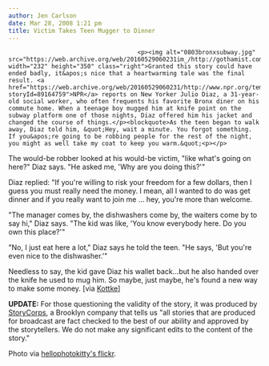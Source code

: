 ```yaml
---
author: Jen Carlson
date: Mar 28, 2008 1:21 pm
title: Victim Takes Teen Mugger to Dinner
---
```


	
										<p><img alt="0803bronxsubway.jpg" src="https://web.archive.org/web/20160529060231im_/http://gothamist.com/attachments/arts_jen/0803bronxsubway.jpg" width="232" height="350" class="right">Granted this story could have ended badly, it&apos;s nice that a heartwarming tale was the final result. <a href="https://web.archive.org/web/20160529060231/http://www.npr.org/templates/story/story.php?storyId=89164759">NPR</a> reports on New Yorker Julio Diaz, a 31-year-old social worker, who often frequents his favorite Bronx diner on his commute home. When a teenage boy mugged him at knife point on the subway platform one of those nights, Diaz offered him his jacket and changed the course of things.</p><blockquote>As the teen began to walk away, Diaz told him, &quot;Hey, wait a minute. You forgot something. If you&apos;re going to be robbing people for the rest of the night, you might as well take my coat to keep you warm.&quot;<p></p>

<p>The would-be robber looked at his would-be victim, &quot;like what&apos;s going on here?&quot; Diaz says. &quot;He asked me, &apos;Why are you doing this?&apos;&quot;</p>

<p>Diaz replied: &quot;If you&apos;re willing to risk your freedom for a few dollars, then I guess you must really need the money. I mean, all I wanted to do was get dinner and if you really want to join me ... hey, you&apos;re more than welcome.</p>

<p>&quot;The manager comes by, the dishwashers come by, the waiters come by to say hi,&quot; Diaz says. &quot;The kid was like, &apos;You know everybody here. Do you own this place?&apos;&quot;</p>

<p>&quot;No, I just eat here a lot,&quot; Diaz says he told the teen. &quot;He says, &apos;But you&apos;re even nice to the dishwasher.&apos;&quot;</p></blockquote>Needless to say, the kid gave Diaz his wallet back...but he also handed over the knife he used to mug him. So maybe, just maybe, he&apos;s found a new way to make some money. [via <a href="https://web.archive.org/web/20160529060231/http://www.kottke.org/remainder/08/03/15338.html">Kottke</a>]<p></p>

<p><strong>UPDATE:</strong> For those questioning the validity of the story, it was produced by <a href="https://web.archive.org/web/20160529060231/http://www.storycorps.net/">StoryCorps</a>, a Brooklyn company that tells us &quot;all stories that are produced for broadcast are fact checked to the best of our ability and approved by the storytellers. We do not make any significant edits to the content of the story.&quot;</p>

<p><span class="photo_caption">Photo via <a href="https://web.archive.org/web/20160529060231/http://www.flickr.com/photos/hellophotokitty/57428127">hellophotokitty&apos;s flickr</a>.</span></p>					
										
									
				